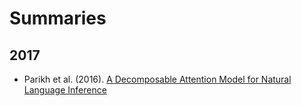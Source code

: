# Summaries

## 2017

- Parikh et al. (2016). [A Decomposable Attention Model for Natural Language Inference](https://github.com/bastings/nlp-dl-paper-notes/blob/master/notes/a-decomposable-attention-model-for-nli.md)

